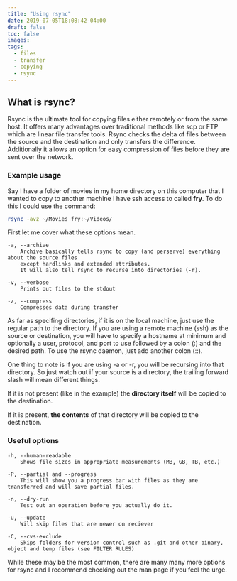```yaml
---
title: "Using rsync"
date: 2019-07-05T18:08:42-04:00
draft: false
toc: false
images:
tags: 
  - files
  - transfer
  - copying
  - rsync
---
```


## What is rsync?

Rsync is the ultimate tool for copying files either remotely or from the same host.
It offers many advantages over traditional methods like scp or FTP which are linear file transfer tools.
Rsync checks the delta of files between the source and the destination and only transfers the difference.
Additionally it allows an option for easy compression of files before they are sent over the network.

### Example usage

Say I have a folder of movies in my home directory on this computer that I wanted to copy to another machine I have ssh access to called **fry**. To do this I could use the command:

```sh
rsync -avz ~/Movies fry:~/Videos/
```

First let me cover what these options mean.
```man
-a, --archive
    Archive basically tells rsync to copy (and perserve) everything about the source files
    except hardlinks and extended attributes.
    It will also tell rsync to recurse into directories (-r).

-v, --verbose
    Prints out files to the stdout

-z, --compress
    Compresses data during transfer
```

As far as specifing directories, if it is on the local machine, just use the regular path to the directory.
If you are using a remote machine (ssh) as the source or destination, you will have to specify a hostname at minimum
and optionally a user, protocol, and port to use followed by a colon (:) and the desired path.
To use the rsync daemon, just add another colon (::).

One thing to note is if you are using -a or -r, you will be recursing into that directory. 
So just watch out if your source is a directory, the trailing forward slash will mean different things.

If it is not present (like in the example) the **directory itself** will be copied to the destination.

If it is present, **the contents** of that directory will be copied to the destination.


### Useful options

```man
-h, --human-readable
    Shows file sizes in appropriate measurements (MB, GB, TB, etc.)

-P, --partial and --progress
    This will show you a progress bar with files as they are transferred and will save partial files.

-n, --dry-run
    Test out an operation before you actually do it.

-u, --update
    Will skip files that are newer on reciever

-C, --cvs-exclude
    Skips folders for version control such as .git and other binary, object and temp files (see FILTER RULES)

```

While these may be the most common, there are many many more options for rsync and I recommend checking out the man page if you feel the urge.

